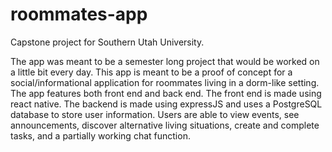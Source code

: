 # roommates-app
Capstone project for Southern Utah University.

The app was meant to be a semester long project that would be worked on a little bit every day.
This app is meant to be a proof of concept for a social/informational application for roommates living in a dorm-like setting.
The app features both front end and back end. The front end is made using react native. The backend is made using expressJS and
uses a PostgreSQL database to store user information. Users are able to view events, see announcements, discover alternative
living situations, create and complete tasks, and a partially working chat function.
